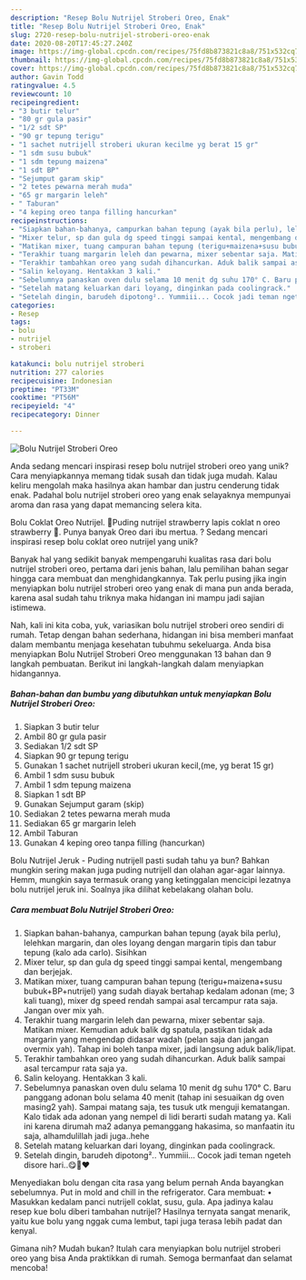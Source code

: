 ```yaml
---
description: "Resep Bolu Nutrijel Stroberi Oreo, Enak"
title: "Resep Bolu Nutrijel Stroberi Oreo, Enak"
slug: 2720-resep-bolu-nutrijel-stroberi-oreo-enak
date: 2020-08-20T17:45:27.240Z
image: https://img-global.cpcdn.com/recipes/75fd8b873821c8a8/751x532cq70/bolu-nutrijel-stroberi-oreo-foto-resep-utama.jpg
thumbnail: https://img-global.cpcdn.com/recipes/75fd8b873821c8a8/751x532cq70/bolu-nutrijel-stroberi-oreo-foto-resep-utama.jpg
cover: https://img-global.cpcdn.com/recipes/75fd8b873821c8a8/751x532cq70/bolu-nutrijel-stroberi-oreo-foto-resep-utama.jpg
author: Gavin Todd
ratingvalue: 4.5
reviewcount: 10
recipeingredient:
- "3 butir telur"
- "80 gr gula pasir"
- "1/2 sdt SP"
- "90 gr tepung terigu"
- "1 sachet nutrijell stroberi ukuran kecilme yg berat 15 gr"
- "1 sdm susu bubuk"
- "1 sdm tepung maizena"
- "1 sdt BP"
- "Sejumput garam skip"
- "2 tetes pewarna merah muda"
- "65 gr margarin leleh"
- " Taburan"
- "4 keping oreo tanpa filling hancurkan"
recipeinstructions:
- "Siapkan bahan-bahanya, campurkan bahan tepung (ayak bila perlu), lelehkan margarin, dan oles loyang dengan margarin tipis dan tabur tepung (kalo ada carlo). Sisihkan"
- "Mixer telur, sp dan gula dg speed tinggi sampai kental, mengembang dan berjejak."
- "Matikan mixer, tuang campuran bahan tepung (terigu+maizena+susu bubuk+BP+nutrijel) yang sudah diayak bertahap kedalam adonan (me; 3 kali tuang), mixer dg speed rendah sampai asal tercampur rata saja. Jangan over mix yah."
- "Terakhir tuang margarin leleh dan pewarna, mixer sebentar saja. Matikan mixer. Kemudian aduk balik dg spatula, pastikan tidak ada margarin yang mengendap didasar wadah (pelan saja dan jangan overmix yah). Tahap ini boleh tanpa mixer, jadi langsung aduk balik/lipat."
- "Terakhir tambahkan oreo yang sudah dihancurkan. Aduk balik sampai asal tercampur rata saja ya."
- "Salin keloyang. Hentakkan 3 kali."
- "Sebelumnya panaskan oven dulu selama 10 menit dg suhu 170° C. Baru panggang adonan bolu selama 40 menit (tahap ini sesuaikan dg oven masing2 yah). Sampai matang saja, tes tusuk utk menguji kematangan. Kalo tidak ada adonan yang nempel di lidi berarti sudah matang ya. Kali ini karena dirumah ma2 adanya pemanggang hakasima, so manfaatin itu saja, alhamdulillah jadi juga..hehe"
- "Setelah matang keluarkan dari loyang, dinginkan pada coolingrack."
- "Setelah dingin, barudeh dipotong².. Yummiii... Cocok jadi teman ngeteh disore hari..😋🤗❤"
categories:
- Resep
tags:
- bolu
- nutrijel
- stroberi

katakunci: bolu nutrijel stroberi 
nutrition: 277 calories
recipecuisine: Indonesian
preptime: "PT33M"
cooktime: "PT56M"
recipeyield: "4"
recipecategory: Dinner

---
```



![Bolu Nutrijel Stroberi Oreo](https://img-global.cpcdn.com/recipes/75fd8b873821c8a8/751x532cq70/bolu-nutrijel-stroberi-oreo-foto-resep-utama.jpg)

Anda sedang mencari inspirasi resep bolu nutrijel stroberi oreo yang unik? Cara menyiapkannya memang tidak susah dan tidak juga mudah. Kalau keliru mengolah maka hasilnya akan hambar dan justru cenderung tidak enak. Padahal bolu nutrijel stroberi oreo yang enak selayaknya mempunyai aroma dan rasa yang dapat memancing selera kita.

Bolu Coklat Oreo Nutrijel. 🍁Puding nutrijel strawberry lapis coklat n oreo strawberry 🍁. Punya banyak Oreo dari ibu mertua. ? Sedang mencari inspirasi resep bolu coklat oreo nutrijel yang unik?

Banyak hal yang sedikit banyak mempengaruhi kualitas rasa dari bolu nutrijel stroberi oreo, pertama dari jenis bahan, lalu pemilihan bahan segar hingga cara membuat dan menghidangkannya. Tak perlu pusing jika ingin menyiapkan bolu nutrijel stroberi oreo yang enak di mana pun anda berada, karena asal sudah tahu triknya maka hidangan ini mampu jadi sajian istimewa.


Nah, kali ini kita coba, yuk, variasikan bolu nutrijel stroberi oreo sendiri di rumah. Tetap dengan bahan sederhana, hidangan ini bisa memberi manfaat dalam membantu menjaga kesehatan tubuhmu sekeluarga. Anda bisa menyiapkan Bolu Nutrijel Stroberi Oreo menggunakan 13 bahan dan 9 langkah pembuatan. Berikut ini langkah-langkah dalam menyiapkan hidangannya.

<!--inarticleads1-->

##### Bahan-bahan dan bumbu yang dibutuhkan untuk menyiapkan Bolu Nutrijel Stroberi Oreo:

1. Siapkan 3 butir telur
1. Ambil 80 gr gula pasir
1. Sediakan 1/2 sdt SP
1. Siapkan 90 gr tepung terigu
1. Gunakan 1 sachet nutrijell stroberi ukuran kecil,(me, yg berat 15 gr)
1. Ambil 1 sdm susu bubuk
1. Ambil 1 sdm tepung maizena
1. Siapkan 1 sdt BP
1. Gunakan Sejumput garam (skip)
1. Sediakan 2 tetes pewarna merah muda
1. Sediakan 65 gr margarin leleh
1. Ambil  Taburan
1. Gunakan 4 keping oreo tanpa filling (hancurkan)


Bolu Nutrijel Jeruk - Puding nutrijell pasti sudah tahu ya bun? Bahkan mungkin sering makan juga puding nutrijell dan olahan agar-agar lainnya. Hemm, mungkin saya termasuk orang yang ketinggalan mencicipi lezatnya bolu nutrijel jeruk ini. Soalnya jika dilihat kebelakang olahan bolu. 

<!--inarticleads2-->

##### Cara membuat Bolu Nutrijel Stroberi Oreo:

1. Siapkan bahan-bahanya, campurkan bahan tepung (ayak bila perlu), lelehkan margarin, dan oles loyang dengan margarin tipis dan tabur tepung (kalo ada carlo). Sisihkan
1. Mixer telur, sp dan gula dg speed tinggi sampai kental, mengembang dan berjejak.
1. Matikan mixer, tuang campuran bahan tepung (terigu+maizena+susu bubuk+BP+nutrijel) yang sudah diayak bertahap kedalam adonan (me; 3 kali tuang), mixer dg speed rendah sampai asal tercampur rata saja. Jangan over mix yah.
1. Terakhir tuang margarin leleh dan pewarna, mixer sebentar saja. Matikan mixer. Kemudian aduk balik dg spatula, pastikan tidak ada margarin yang mengendap didasar wadah (pelan saja dan jangan overmix yah). Tahap ini boleh tanpa mixer, jadi langsung aduk balik/lipat.
1. Terakhir tambahkan oreo yang sudah dihancurkan. Aduk balik sampai asal tercampur rata saja ya.
1. Salin keloyang. Hentakkan 3 kali.
1. Sebelumnya panaskan oven dulu selama 10 menit dg suhu 170° C. Baru panggang adonan bolu selama 40 menit (tahap ini sesuaikan dg oven masing2 yah). Sampai matang saja, tes tusuk utk menguji kematangan. Kalo tidak ada adonan yang nempel di lidi berarti sudah matang ya. Kali ini karena dirumah ma2 adanya pemanggang hakasima, so manfaatin itu saja, alhamdulillah jadi juga..hehe
1. Setelah matang keluarkan dari loyang, dinginkan pada coolingrack.
1. Setelah dingin, barudeh dipotong².. Yummiii... Cocok jadi teman ngeteh disore hari..😋🤗❤


Menyediakan bolu dengan cita rasa yang belum pernah Anda bayangkan sebelumnya. Put in mold and chill in the refrigerator. Cara membuat: • Masukkan kedalam panci nutrijell coklat, susu, gula. Apa jadinya kalau resep kue bolu diberi tambahan nutrijel? Hasilnya ternyata sangat menarik, yaitu kue bolu yang nggak cuma lembut, tapi juga terasa lebih padat dan kenyal. 

Gimana nih? Mudah bukan? Itulah cara menyiapkan bolu nutrijel stroberi oreo yang bisa Anda praktikkan di rumah. Semoga bermanfaat dan selamat mencoba!
